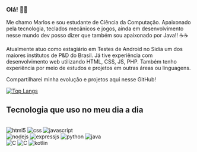 
### Olá! 👋👋
Me chamo Marlos e sou estudante de Ciência da Computação. Apaixonado pela tecnologia, teclados mecânicos e jogos, ainda em desenvolvimento nesse mundo dev posso dizer que também sou apaixonado por Java!! ☕☕

Atualmente atuo como estagiário em Testes de Android no Sidia um dos maiores institutos de P&D do Brasil. Já tive experiência com desenvolvimento web utilizando HTML, CSS, JS, PHP. Também tenho experiência por meio de estudos e projetos em outras áreas ou linguagens. 

Compartilharei minha evolução e projetos aqui nesse GitHub!

[![Top Langs](https://github-readme-stats.vercel.app/api/top-langs/?username=devMarlos&langs_count=8)](https://github.com/anuraghazra/github-readme-stats)

## Tecnologia que uso no meu dia a dia
<div style="display: inline_block"><br/> 
  <img aling="center" alt="html5" src="https://img.shields.io/badge/HTML-239120?style=for-the-badge&logo=html5&logoColor=white" />
  <img aling="center" alt="css" src="https://img.shields.io/badge/CSS3-1572B6?style=for-the-badge&logo=css3&logoColor=white" />
  <img aling="center" alt="javascript" src="https://img.shields.io/badge/JavaScript-F7DF1E?style=for-the-badge&logo=javascript&logoColor=black" /><br/>
  <img aling="center" alt="nodejs" src="https://img.shields.io/badge/Node.js-43853D?style=for-the-badge&logo=node.js&logoColor=white" />
  <img aling="center" alt="expressjs" src="https://img.shields.io/badge/Express.js-404D59?style=for-the-badge" />
  
   <img aling="center" alt="python" src="https://img.shields.io/badge/Python-14354C?style=for-the-badge&logo=python&logoColor=white" />
   <img aling="center" alt="java" src="https://img.shields.io/badge/Java-ED8B00?style=for-the-badge&logo=java&logoColor=white" /><br/>
   <img aling="center" alt="C" src="https://img.shields.io/badge/C-00599C?style=for-the-badge&logo=c&logoColor=white" />
   <img aling="center" alt="C" src="https://img.shields.io/badge/MySQL-00000F?style=for-the-badge&logo=mysql&logoColor=white" />
   <img aling="center" alt="kotlin" src="https://img.shields.io/badge/Kotlin-0095D5?&style=for-the-badge&logo=kotlin&logoColor=white" />
  
</div>
